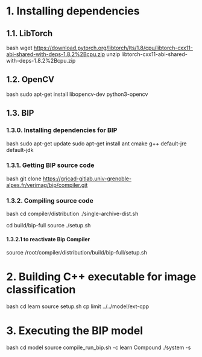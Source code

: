 # 1. Installing dependencies

## 1.1. LibTorch

bash
wget https://download.pytorch.org/libtorch/lts/1.8/cpu/libtorch-cxx11-abi-shared-with-deps-1.8.2%2Bcpu.zip 
unzip libtorch-cxx11-abi-shared-with-deps-1.8.2%2Bcpu.zip

## 1.2. OpenCV

bash
sudo apt-get install libopencv-dev python3-opencv 

## 1.3. BIP
### 1.3.0. Installing dependencies for BIP
bash
sudo apt-get update
sudo apt-get install ant cmake g++ default-jre default-jdk

### 1.3.1. Getting BIP source code
bash
git clone https://gricad-gitlab.univ-grenoble-alpes.fr/verimag/bip/compiler.git

### 1.3.2. Compiling source code
bash
cd compiler/distribution
./single-archive-dist.sh

cd build/bip-full
source ./setup.sh

#### 1.3.2.1 to reactivate Bip Compiler
source /root/compiler/distribution/build/bip-full/setup.sh

# 2. Building C++ executable for image classification

bash
cd learn
source setup.sh
cp limit ../../model/ext-cpp

# 3. Executing the BIP model

bash
cd model
source compile_run_bip.sh -c learn Compound
./system -s
